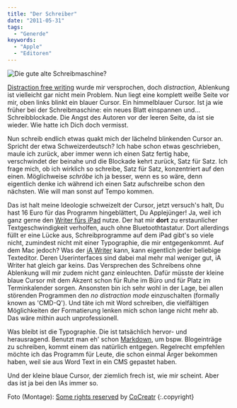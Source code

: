 ```yaml
---
title: "Der Schreiber"
date: "2011-05-31"
tags:
  - "Generde"
keywords:
  - "Apple"
  - "Editoren"
---
```


![Die gute alte Schreibmaschine?](/img/codecandies/typewriter.jpg)

[Distraction free writing](http://www.lifehack.org/articles/productivity/tips-and-tricks-for-distraction-free-writing.html) wurde mir versprochen, doch _distraction_, Ablenkung ist vielleicht gar nicht mein Problem. Nun liegt eine komplett weiße Seite vor mir, oben links blinkt ein blauer Cursor. Ein himmelblauer Cursor. Ist ja wie früher bei der Schreibmaschine: ein neues Blatt einspannen und… Schreibblockade. Die Angst des Autoren vor der leeren Seite, da ist sie wieder. Wie hatte ich Dich doch vermisst.

Nun schreib endlich etwas quakt mich der lächelnd blinkenden Cursor an. Spricht der etwa Schweizerdeutsch? Ich habe schon etwas geschrieben, maule ich zurück, aber immer wenn ich einen Satz fertig habe, verschwindet der beinahe und die Blockade kehrt zurück, Satz für Satz. Ich frage mich, ob ich wirklich so schreibe, Satz für Satz, konzentriert auf den einen. Möglichweise _schröbe_ ich ja besser, wenn es so wäre, denn eigentlich denke ich während ich einen Satz aufschreibe schon den nächsten. Wie will man sonst auf Tempo kommen.

Das ist halt meine Ideologie schweizelt der Cursor, jetzt versuch's halt, Du hast 16 Euro für das Programm hingeblättert, Du Applejünger! Ja, weil ich ganz gerne den [Writer fürs iPad](http://www.informationarchitects.jp/en/writer-for-ipad/) nutze. Der hat mir **dort** zu erstaunlicher Textgeschwindigkeit verholfen, auch ohne Bluetoothtastatur. Dort allerdings füllt er eine Lücke aus, Schreibprogramme auf dem iPad gibt's so viele nicht, zumindest nicht mit einer Typographie, die mir entgegenkommt. Auf dem Mac jedoch? Was der [iA Writer](http://www.informationarchitects.jp/en/ia-writer-for-mac/) kann, kann eigentlich jeder beliebige Texteditor. Deren Userinterfaces sind dabei mal mehr mal weniger gut, iA Writer hat gleich gar keins. Das Versprechen des Schreibens ohne Ablenkung will mir zudem nicht ganz einleuchten. Dafür müsste der kleine blaue Cursor mit dem Akzent schon für Ruhe im Büro und für Platz im Terminkalender sorgen. Ansonsten bin ich sehr wohl in der Lage, bei allen störenden Programmen den _no distraction mode_ einzuschalten (formally known as 'CMD-Q'). Und täte ich mit Word schreiben, die vielfältigen Möglichkeiten der Formatierung lenken mich schon lange nicht mehr ab. Das wäre mithin auch unprofessionell.

Was bleibt ist die Typographie. Die ist tatsächlich hervor- und herausragend. Benutzt man eh' schon [Markdown](http://daringfireball.net/projects/markdown/syntax), um bspw. Blogeinträge zu schreiben, kommt einem das natürlich entgegen. Regelrecht empfehlen möchte ich das Programm für Leute, die schon einmal Ärger bekommen haben, weil sie aus Word Text in ein CMS gepastet haben.

Und der kleine blaue Cursor, der ziemlich frech ist, wie mir scheint. Aber das ist ja bei den IAs immer so.

Foto (Montage): [Some rights reserved](http://creativecommons.org/licenses/by-sa/2.0/ "Attribution-ShareAlike License") by [CoCreatr](http://www.flickr.com/photos/cocreatr/) {:.copyright}
